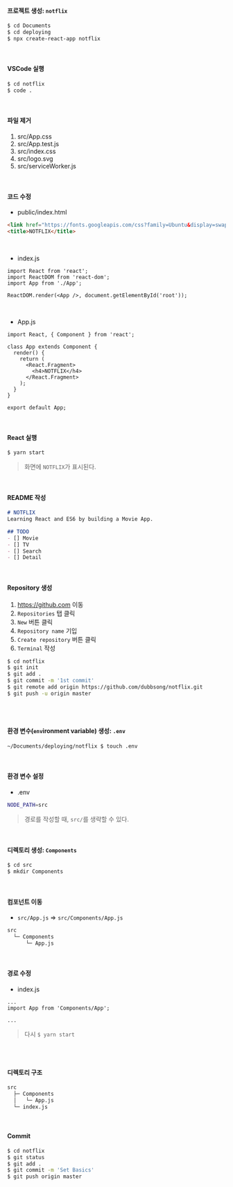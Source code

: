 #### 프로젝트 생성: `notflix`

```bash
$ cd Documents
$ cd deploying
$ npx create-react-app notflix
```

<br>

#### VSCode 실행

```bash
$ cd notflix
$ code .
```

<br>

#### 파일 제거

1. src/App.css
2. src/App.test.js
3. src/index.css
4. src/logo.svg
5. src/serviceWorker.js

<br>

#### 코드 수정

- public/index.html

```html
<link href="https://fonts.googleapis.com/css?family=Ubuntu&display=swap" rel="stylesheet">
<title>NOTFLIX</title>
```

<br>

- index.js

```react
import React from 'react';
import ReactDOM from 'react-dom';
import App from './App';

ReactDOM.render(<App />, document.getElementById('root'));
```

<br>

- App.js

```react
import React, { Component } from 'react';

class App extends Component {
  render() {
    return (
      <React.Fragment>
        <h4>NOTFLIX</h4>
      </React.Fragment>
    );
  }
}

export default App;
```

<br>

#### React 실행

```bash
$ yarn start
```

> 화면에 `NOTFLIX`가 표시된다.

<br>

#### README 작성

```markdown
# NOTFLIX
Learning React and ES6 by building a Movie App.

## TODO
- [] Movie
- [] TV
- [] Search
- [] Detail
```

<br>

#### Repository 생성

1. https://github.com 이동
2. `Repositories` 탭 클릭
3. `New` 버튼 클릭
4. `Repository name` 기입
5. `Create repository` 버튼 클릭
6. `Terminal` 작성

```bash
$ cd notflix
$ git init
$ git add .
$ git commit -m '1st commit'
$ git remote add origin https://github.com/dubbsong/notflix.git
$ git push -u origin master
```

<br>

<br>

#### 환경 변수(`env`ironment variable) 생성: `.env`

```bash
~/Documents/deploying/notflix $ touch .env
```

<br>

#### 환경 변수 설정

- .env

```bash
NODE_PATH=src
```

> 경로를 작성할 때, `src/`를 생략할 수 있다.

<br>

#### 디렉토리 생성: `Components`

```bash
$ cd src
$ mkdir Components
```

<br>

#### 컴포넌트 이동

- `src/App.js` => `src/Components/App.js`

```bash
src
  └─ Components
      └─ App.js
```

<br>

#### 경로 수정

- index.js

```react
...
import App from 'Components/App';

...
```

> 다시 `$ yarn start`
>

<br>

<br>

#### 디렉토리 구조

```bash
src
  ├─ Components
  │   └─ App.js
  └─ index.js
```

<br>

#### Commit

```bash
$ cd notflix
$ git status
$ git add .
$ git commit -m 'Set Basics'
$ git push origin master
```

<br>

<br>